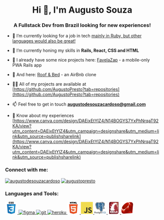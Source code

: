 <h1 align="center">Hi 👋, I'm Augusto Souza</h1>
<h3 align="center">A Fullstack Dev from Brazil looking for new experiences!</h3>

- 🔭 I’m currently looking for a job in tech [mainly in Ruby, but other languages would also be great!](https://github.com/AugustoPresto?tab=repositories)

- 🌱 I’m currently honing my skills in **Rails, React, CSS and HTML**

- 👯 I already have some nice projects here: [FavelaZap](https://favelazap.herokuapp.com/) - a mobile-only PWA Rails app

- 🤝 And here: [Roof & Bed](http://roof-and-bed.herokuapp.com/) - an AirBnb clone

- 👨‍💻 All of my projects are available at [https://github.com/AugustoPresto?tab=repositories](https://github.com/AugustoPresto?tab=repositories)

- 📫 Feel free to get in touch **augustodesouzacardoso@gmail.com**

- 📄 Know about my experiences [https://www.canva.com/design/DAEixEtYlZ4/N14BOGYS7YxPhNrqaT92KA/view?utm_content=DAEixEtYlZ4&utm_campaign=designshare&utm_medium=link&utm_source=publishsharelink](https://www.canva.com/design/DAEixEtYlZ4/N14BOGYS7YxPhNrqaT92KA/view?utm_content=DAEixEtYlZ4&utm_campaign=designshare&utm_medium=link&utm_source=publishsharelink)

<h3 align="left">Connect with me:</h3>
<p align="left">
<a href="https://linkedin.com/in/augustodesouzacardoso" target="blank"><img align="center" src="https://raw.githubusercontent.com/rahuldkjain/github-profile-readme-generator/master/src/images/icons/Social/linked-in-alt.svg" alt="augustodesouzacardoso" height="30" width="40" /></a>
<a href="https://stackoverflow.com/users/augustopresto" target="blank"><img align="center" src="https://raw.githubusercontent.com/rahuldkjain/github-profile-readme-generator/master/src/images/icons/Social/stack-overflow.svg" alt="augustopresto" height="30" width="40" /></a>
</p>

<h3 align="left">Languages and Tools:</h3>
<p align="left"> <a href="https://www.w3schools.com/css/" target="_blank"> <img src="https://raw.githubusercontent.com/devicons/devicon/master/icons/css3/css3-original-wordmark.svg" alt="css3" width="40" height="40"/> </a> <a href="https://www.figma.com/" target="_blank"> <img src="https://www.vectorlogo.zone/logos/figma/figma-icon.svg" alt="figma" width="40" height="40"/> </a> <a href="https://git-scm.com/" target="_blank"> <img src="https://www.vectorlogo.zone/logos/git-scm/git-scm-icon.svg" alt="git" width="40" height="40"/> </a> <a href="https://heroku.com" target="_blank"> <img src="https://www.vectorlogo.zone/logos/heroku/heroku-icon.svg" alt="heroku" width="40" height="40"/> </a> <a href="https://www.w3.org/html/" target="_blank"> <img src="https://raw.githubusercontent.com/devicons/devicon/master/icons/html5/html5-original-wordmark.svg" alt="html5" width="40" height="40"/> </a> <a href="https://developer.mozilla.org/en-US/docs/Web/JavaScript" target="_blank"> <img src="https://raw.githubusercontent.com/devicons/devicon/master/icons/javascript/javascript-original.svg" alt="javascript" width="40" height="40"/> </a> <a href="https://www.postgresql.org" target="_blank"> <img src="https://raw.githubusercontent.com/devicons/devicon/master/icons/postgresql/postgresql-original-wordmark.svg" alt="postgresql" width="40" height="40"/> </a> <a href="https://rubyonrails.org" target="_blank"> <img src="https://raw.githubusercontent.com/devicons/devicon/master/icons/rails/rails-original-wordmark.svg" alt="rails" width="40" height="40"/> </a> <a href="https://www.ruby-lang.org/en/" target="_blank"> <img src="https://raw.githubusercontent.com/devicons/devicon/master/icons/ruby/ruby-original.svg" alt="ruby" width="40" height="40"/> </a> </p>
